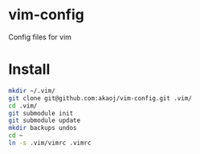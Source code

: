 # vim-config
Config files for vim

# Install
```bash
mkdir ~/.vim/
git clone git@github.com:akaoj/vim-config.git .vim/
cd .vim/
git submodule init
git submodule update
mkdir backups undos
cd ~
ln -s .vim/vimrc .vimrc
```
